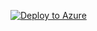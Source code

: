 [![Deploy to Azure](https://aka.ms/deploytoazurebutton)](https://portal.azure.com/#create/Microsoft.Template/uri/https%3A%2F%2Fraw.githubusercontent.com%2Fglennlearnsstuff%2Fdeploy-cra-arm%2Fmaster%2Fazuredeploy.json)